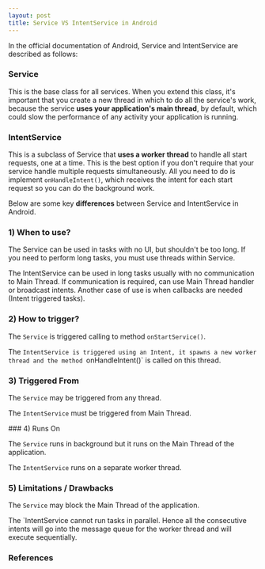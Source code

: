 ```yaml
---
layout: post
title: Service VS IntentService in Android
---
```


In the official documentation of Android, Service and IntentService are described as follows:

### Service

This is the base class for all services. When you extend this class, it's important that you create a new thread in which to do all the service's work, because the service **uses your application's main thread**, by default, which could slow the performance of any activity your application is running.

### IntentService

This is a subclass of Service that **uses a worker thread** to handle all start requests, one at a time. This is the best option if you don't require that your service handle multiple requests simultaneously. All you need to do is implement `onHandleIntent()`, which receives the intent for each start request so you can do the background work.

Below are some key **differences** between Service and IntentService in Android.

### 1) When to use?

The Service can be used in tasks with no UI, but shouldn't be too long. If you need to perform long tasks, you must use threads within Service.

The IntentService can be used in long tasks usually with no communication to Main Thread. If communication is required, can use Main Thread handler or broadcast intents. Another case of use is when callbacks are needed (Intent triggered tasks).

### 2) How to trigger?

The `Service` is triggered calling to method `onStartService()`.

The `IntentService is triggered using an Intent, it spawns a new worker thread and the method `onHandleIntent()` is called on this thread.

### 3) Triggered From

The `Service` may be triggered from any thread.

The `IntentService` must be triggered from Main Thread.

### 4) Runs On

The `Service` runs in background but it runs on the Main Thread of the application.

The `IntentService` runs on a separate worker thread.

### 5) Limitations / Drawbacks

The `Service` may block the Main Thread of the application.

The `IntentService cannot run tasks in parallel. Hence all the consecutive intents will go into the message queue for the worker thread and will execute sequentially.

### References
